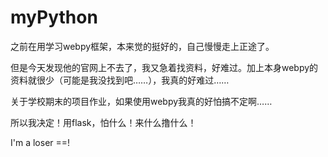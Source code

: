 myPython
=======

之前在用学习webpy框架，本来觉的挺好的，自己慢慢走上正途了。

但是今天发现他的官网上不去了，我又急着找资料，好难过。加上本身webpy的资料就很少（可能是我没找到吧……），我真的好难过……

关于学校期末的项目作业，如果使用webpy我真的好怕搞不定啊……

所以我决定！用flask，怕什么！来什么撸什么！


I'm a loser ==!
